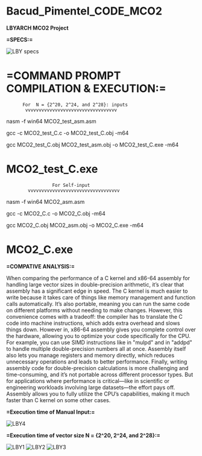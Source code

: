 # Bacud_Pimentel_CODE_MCO2
**LBYARCH MCO2 Project**

**=SPECS:=**

![LBY specs](https://github.com/user-attachments/assets/8bf41155-644b-4f48-89d6-c5618e86ef75)

**=COMMAND PROMPT COMPILATION & EXECUTION:=**
==========================================================
          For  N = {2^20, 2^24, and 2^28}: inputs
           vvvvvvvvvvvvvvvvvvvvvvvvvvvvvvvvvv
nasm -f win64 MCO2_test_asm.asm

gcc -c MCO2_test_C.c -o MCO2_test_C.obj -m64

gcc MCO2_test_C.obj MCO2_test_asm.obj -o MCO2_test_C.exe -m64

MCO2_test_C.exe
==========================================================
                     For Self-input
            vvvvvvvvvvvvvvvvvvvvvvvvvvvvvvvvvv
nasm -f win64 MCO2_asm.asm

gcc -c MCO2_C.c -o MCO2_C.obj -m64

gcc MCO2_C.obj MCO2_asm.obj -o MCO2_C.exe -m64

MCO2_C.exe
==========================================================

**=COMPATIVE ANALYSIS:=**


When comparing the performance of a C kernel and x86-64 assembly for handling large vector sizes in double-precision arithmetic, it’s clear that assembly has a significant edge in speed. The C kernel is much easier to write because it takes care of things like memory management and function calls automatically. It’s also portable, meaning you can run the same code on different platforms without needing to make changes. However, this convenience comes with a tradeoff: the compiler has to translate the C code into machine instructions, which adds extra overhead and slows things down. However in, x86-64 assembly gives you complete control over the hardware, allowing you to optimize your code specifically for the CPU. For example, you can use SIMD instructions like in "mulpd" and in "addpd" to handle multiple double-precision numbers all at once. Assembly itself also lets you manage registers and memory directly, which reduces unnecessary operations and leads to better performance. Finally, writing assembly code for double-precision calculations is more challenging and time-consuming, and it’s not portable across different processor types. But for applications where performance is critical—like in scientific or engineering workloads involving large datasets—the effort pays off. Assembly allows you to fully utilize the CPU’s capabilities, making it much faster than C kernel on some other cases.

**=Execution time of Manual Input:=**

![LBY4](https://github.com/user-attachments/assets/c5300773-ba2d-429d-9c2a-cff53f18c987)

**=Execution time of vector size N = {2^20, 2^24, and 2^28}:=**

![LBY1](https://github.com/user-attachments/assets/689b5d8a-072f-4aa8-8fd7-4f260e6c4f18)
![LBY2](https://github.com/user-attachments/assets/9517e6da-662c-47d7-9b56-f47b8bc1d8d3)
![LBY3](https://github.com/user-attachments/assets/82367b07-3b29-4628-a4a8-a0b87ba38fec)



